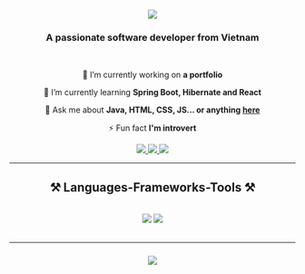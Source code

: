 <h1 align="center">
    <img src="https://readme-typing-svg.herokuapp.com/?font=Righteous&size=35&center=true&vCenter=true&width=500&height=70&duration=4000&lines=Hi+There!+👋;+I'm+Andrew+Hoang!;" />
</h1>

<h3 align="center">A passionate software developer from Vietnam</h3>

<br/>

<div align="center">
 
 🔭 I’m currently working on **a portfolio**
 
 🌱 I’m currently learning **Spring Boot, Hibernate and React**

 💬 Ask me about **Java, HTML, CSS, JS... or anything [here](https://github.com/phh235/phh235/issues)**

 ⚡ Fun fact **I'm introvert**
 
 </div>
 
<div align="center"> 
  <a href="mailto:hoangaatrox23504@gmail.com">
    <img src="https://img.shields.io/badge/Gmail-333333?style=for-the-badge&logo=gmail&logoColor=red" />
  </a>
  <a href="https://linkedin.com/in/phh235" target="_blank">
    <img src="https://img.shields.io/badge/LinkedIn-0077B5?style=for-the-badge&logo=linkedin&logoColor=white" target="_blank" />
  </a>
  <a href="https://phh235.github.io" target="_blank">
     <img src="https://img.shields.io/badge/Portfolio-FF5722?style=for-the-badge&logo=todoist&logoColor=white" target="_blank" /> <!-- sqlite, safari, google-chrome are other good icon options -->
  </a>
</div>

 <hr/>
 
<h2 align="center">⚒️ Languages-Frameworks-Tools ⚒️</h2>
<br/>
<div align="center">
    <img src="https://skillicons.dev/icons?i=spring,hibernate,react,vite,bootstrap,materialui,html,css,javascript,vscode,idea,eclipse,github,git,postman" />
    <img src="https://skillicons.dev/icons?i=mongodb,java,mysql" /><br>
</div>

<br/>
<hr/>

<h3 align="center">
    <img src="https://readme-typing-svg.herokuapp.com/?font=Righteous&size=25&center=true&vCenter=true&width=500&height=70&duration=4000&lines=Thanks+for+visiting!+✌️;+Shoot+me+a+message+on+Linkedin!;I'm+always+down+to+collab+:)">
</h3>

<br/>
